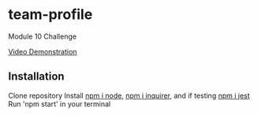 # team-profile
Module 10 Challenge

[Video Demonstration](https://drive.google.com/file/d/1rG4XwyyYu16q0Fzu6AZe_U5QIFOrtBj9/view)

## Installation
Clone repository
Install [npm i node](https://www.npmjs.com/package/node), [npm i inquirer](https://www.npmjs.com/package/inquirer), and if testing [npm i jest](https://www.npmjs.com/package/jest)
Run 'npm start' in your terminal